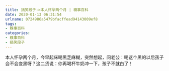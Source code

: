 ```yaml
---
title: 搞笑段子->本人怀孕两个月 | 糗事百科
date: 2020-01-13 06:31:54
urlname: 0724986a5479bfacffead94143009ef8
tags: 
- 糗事百科
categories:
- 糗事百科
- 搞笑段子
---
```

本人怀孕两个月，今早起床喝黑芝麻糊，突然想起，问老公：喝这个黑的以后孩子会不会变黑呀？这二货说：你再喝杯牛奶冲一下，孩子不就白了！


